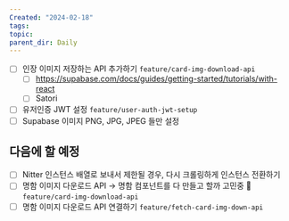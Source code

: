 ```yaml
---
Created: "2024-02-18"
tags: 
topic: 
parent_dir: Daily
---
```


- [ ] 인장 이미지 저장하는 API 추가하기 `feature/card-img-download-api`
	- [ ] https://supabase.com/docs/guides/getting-started/tutorials/with-react
	- [ ] Satori
- [ ] 유저인증 JWT 설정 `feature/user-auth-jwt-setup`
- [ ] Supabase 이미지 PNG, JPG, JPEG 들만 설정
## 다음에 할 예정
- [ ] Nitter 인스턴스 배열로 보내서 제한될 경우, 다시 크롤링하게 인스턴스 전환하기
- [ ] 명함 이미지 다운로드 API -> 명함 컴포넌트를 다 만들고 할까 고민중 🤔 `feature/card-img-download-api`
- [ ] 명함 이미지 다운로드 API 연결하기 `feature/fetch-card-img-down-api`